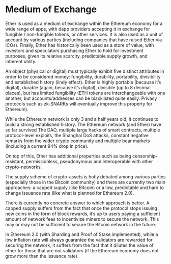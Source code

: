 # Medium of Exchange

Ether is used as a medium of exchange within the Ethereum economy for a wide range of apps, with dapp providers accepting it in exchange for fungible / non-fungible tokens, or other services. It is also used as a unit of account by various parties (including companies that have raised Ether via ICOs). Finally, Ether has historically been used as a store of value, with investors and speculators purchasing Ether to hold for investment purposes, given its relative scarcity, predictable supply growth, and inherent utility.

An object (physical or digital) must typically exhibit five distinct attributes in order to be considered money: fungibility, durability, portability, divisibility and established history (lindy effect).
Ether is highly portable (because it’s digital), durable (again, because it’s digital), divisible (up to 8 decimal places), but has limited fungibility (ETH tokens are interchangeable with one another, but accounts/addresses can be blacklisted quite easily. Privacy protocols such as zk-SNARKs will eventually improve this property for Ethereum).

While the Ethereum network is only 3 and a half years old, it continues to build a strong established history. The Ethereum network (and Ether) have so far survived The DAO, multiple large hacks of smart contracts, multiple protocol-level exploits, the Shanghai DoS attacks, constant negative remarks from the wider crypto community and multiple bear markets (including a current 94% drop in price).

On top of this, Ether has additional properties such as being censorship-resistant, permissionless, pseudonymous and interoperable with other crypto-networks.

The supply scheme of crypto-assets is hotly debated among various parties (especially those in the Bitcoin community) and there are currently two main approaches: a capped supply (like Bitcoin) or a low, predictable and hard to change issuance rate (like what is planned for Ethereum 2.0).

There is currently no concrete answer to which approach is better. A capped supply suffers from the fact that once the protocol stops issuing new coins in the form of block rewards, it’s up to users paying a sufficient amount of network fees to incentivize miners to secure the network. This may or may not be sufficient to secure the Bitcoin network in the future.

In Ethereum 2.0 (with Sharding and Proof of Stake implemented), while a low inflation rate will always guarantee the validators are rewarded for securing the network, it suffers from the fact that it dilutes the value of ether for those that are not validators (if the Ethereum economy does not grow more than the issuance rate).
